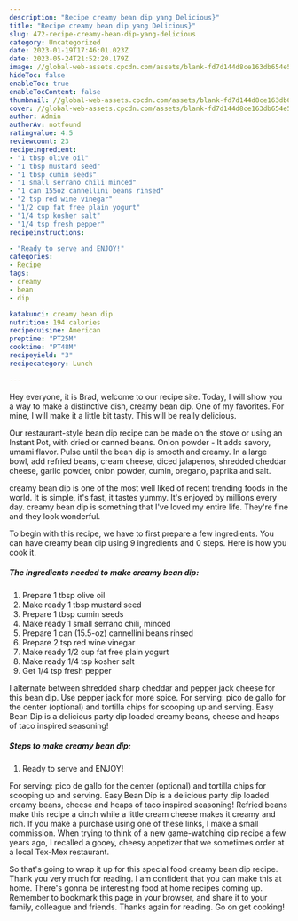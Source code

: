 ```yaml
---
description: "Recipe creamy bean dip yang Delicious}"
title: "Recipe creamy bean dip yang Delicious}"
slug: 472-recipe-creamy-bean-dip-yang-delicious
category: Uncategorized
date: 2023-01-19T17:46:01.023Z
date: 2023-05-24T21:52:20.179Z
image: //global-web-assets.cpcdn.com/assets/blank-fd7d144d8ce163db654e5a02c40b08a2775adb7897d16e4062681dc7e1b2800f.png
hideToc: false
enableToc: true
enableTocContent: false
thumbnail: //global-web-assets.cpcdn.com/assets/blank-fd7d144d8ce163db654e5a02c40b08a2775adb7897d16e4062681dc7e1b2800f.png
cover: //global-web-assets.cpcdn.com/assets/blank-fd7d144d8ce163db654e5a02c40b08a2775adb7897d16e4062681dc7e1b2800f.png
author: Admin
authorAv: notfound
ratingvalue: 4.5
reviewcount: 23
recipeingredient:
- "1 tbsp olive oil"
- "1 tbsp mustard seed"
- "1 tbsp cumin seeds"
- "1 small serrano chili minced"
- "1 can 155oz cannellini beans rinsed"
- "2 tsp red wine vinegar"
- "1/2 cup fat free plain yogurt"
- "1/4 tsp kosher salt"
- "1/4 tsp fresh pepper"
recipeinstructions:

- "Ready to serve and ENJOY!"
categories:
- Recipe
tags:
- creamy
- bean
- dip

katakunci: creamy bean dip 
nutrition: 194 calories
recipecuisine: American
preptime: "PT25M"
cooktime: "PT48M"
recipeyield: "3"
recipecategory: Lunch

---
```



Hey everyone, it is Brad, welcome to our recipe site. Today, I will show you a way to make a distinctive dish, creamy bean dip. One of my favorites. For mine, I will make it a little bit tasty. This will be really delicious.

Our restaurant-style bean dip recipe can be made on the stove or using an Instant Pot, with dried or canned beans. Onion powder - It adds savory, umami flavor. Pulse until the bean dip is smooth and creamy. In a large bowl, add refried beans, cream cheese, diced jalapenos, shredded cheddar cheese, garlic powder, onion powder, cumin, oregano, paprika and salt.

creamy bean dip is one of the most well liked of recent trending foods in the world. It is simple, it's fast, it tastes yummy. It's enjoyed by millions every day. creamy bean dip is something that I've loved my entire life. They're fine and they look wonderful.


To begin with this recipe, we have to first prepare a few ingredients. You can have creamy bean dip using 9 ingredients and 0 steps. Here is how you cook it.

<!--inarticleads1-->

##### The ingredients needed to make creamy bean dip:

1. Prepare 1 tbsp olive oil
1. Make ready 1 tbsp mustard seed
1. Prepare 1 tbsp cumin seeds
1. Make ready 1 small serrano chili, minced
1. Prepare 1 can (15.5-oz) cannellini beans rinsed
1. Prepare 2 tsp red wine vinegar
1. Make ready 1/2 cup fat free plain yogurt
1. Make ready 1/4 tsp kosher salt
1. Get 1/4 tsp fresh pepper


I alternate between shredded sharp cheddar and pepper jack cheese for this bean dip. Use pepper jack for more spice. For serving: pico de gallo for the center (optional) and tortilla chips for scooping up and serving. Easy Bean Dip is a delicious party dip loaded creamy beans, cheese and heaps of taco inspired seasoning! 

<!--inarticleads2-->

##### Steps to make creamy bean dip:


1. Ready to serve and ENJOY!

For serving: pico de gallo for the center (optional) and tortilla chips for scooping up and serving. Easy Bean Dip is a delicious party dip loaded creamy beans, cheese and heaps of taco inspired seasoning! Refried beans make this recipe a cinch while a little cream cheese makes it creamy and rich. If you make a purchase using one of these links, I make a small commission. When trying to think of a new game-watching dip recipe a few years ago, I recalled a gooey, cheesy appetizer that we sometimes order at a local Tex-Mex restaurant. 

So that's going to wrap it up for this special food creamy bean dip recipe. Thank you very much for reading. I am confident that you can make this at home. There's gonna be interesting food at home recipes coming up. Remember to bookmark this page in your browser, and share it to your family, colleague and friends. Thanks again for reading. Go on get cooking!
